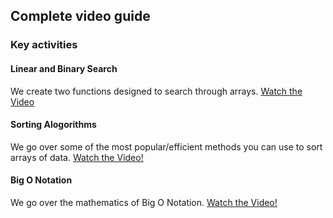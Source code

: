 ## Complete video guide

### Key activities

#### Linear and Binary Search

We create two functions designed to search through arrays.
[Watch the Video](https://www.youtube.com/watch?v=3OH-Ta_mc8E)

#### Sorting Alogorithms

We go over some of the most popular/efficient methods you can use to sort arrays of data.
[Watch the Video!](https://www.youtube.com/watch?v=CnBvrA5EOfw)

#### Big O Notation

We go over the mathematics of Big O Notation.
[Watch the Video!](https://www.youtube.com/watch?v=kDGPJlufPRE)
